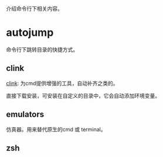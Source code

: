介绍命令行下相关内容。

# autojump
命令行下跳转目录的快捷方式。

## clink
[clink](https://github.com/mridgers/clink): 为cmd提供增强的工具，自动补齐之类的。

直接下载安装，可安装在自定义的目录中，它会自动添加环境变量。

## emulators
仿真器。用来替代原生的cmd 或 terminal。


## zsh
